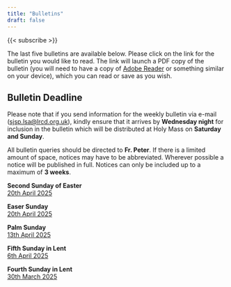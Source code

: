 ```yaml
---
title: "Bulletins"
draft: false
---
```


{{< subscribe >}}

The last five bulletins are available below. Please click on the link for the bulletin you would like to read. The link will launch a PDF copy of the bulletin (you will need to have a copy of [Adobe Reader](https://get.adobe.com/reader/) or something similar on your device), which you can read or save as you wish.

## Bulletin Deadline

Please note that if you send information for the weekly bulletin via e-mail ([sjsp.lsa@lrcd.org.uk](mailto:sjsp.lsa@lrcd.org.uk)), kindly ensure that it arrives by **Wednesday night** for inclusion in the bulletin which will be distributed at Holy Mass on **Saturday and Sunday**.

All bulletin queries should be directed to **Fr. Peter**. If there is a limited amount of space, notices may have to be abbreviated. Wherever possible a notice will be published in full. Notices can only be included up to a maximum of **3 weeks**.

**Second Sunday of Easter**  
[20th April 2025](/bulletins/Bulletin270425.pdf)  

**Easer Sunday**  
[20th April 2025](/bulletins/Bulletin200425.pdf)  

**Palm Sunday**  
[13th April 2025](/bulletins/Bulletin130425.pdf)  

**Fifth Sunday in Lent**  
[6th April 2025](/bulletins/Bulletin060425.pdf)  

**Fourth Sunday in Lent**  
[30th March 2025](/bulletins/Bulletin300325.pdf)  
